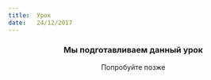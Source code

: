 ```yaml
---
title:  Урок
date:   24/12/2017
---
```


### <center>Мы подготавливаем данный урок</center>
<center>Попробуйте позже</center>